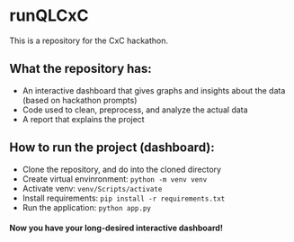 # runQLCxC
This is a repository for the CxC hackathon.

## What the repository has:
- An interactive dashboard that gives graphs and insights about the data (based on hackathon prompts)
- Code used to clean, preprocess, and analyze the actual data
- A report that explains the project

## How to run the project (dashboard):
- Clone the repository, and do into the cloned directory
- Create virtual envinronment: `python -m venv venv`
- Activate venv: `venv/Scripts/activate`
- Install requirements: `pip install -r requirements.txt`
- Run the application: `python app.py`

#### Now you have your long-desired interactive dashboard!
